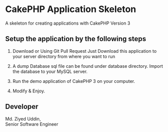 # CakePHP Application Skeleton

A skeleton for creating applications with CakePHP Version 3

## Setup the application by the following steps

1. Download or Using Git Pull Request Just Download this application to your server directory from where you want to run

2. A dump Database sql file can be found under database directory. Import the database to your MySQL server.

3. Run the demo application of CakePHP 3 on your computer.

4. Modify & Enjoy.


## Developer

Md. Ziyed Uddin,<br/>
Senior Software Engineer
